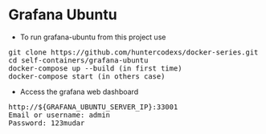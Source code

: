 # Grafana Ubuntu

- To run grafana-ubuntu from this project use

<pre>
git clone https://github.com/huntercodexs/docker-series.git .
cd self-containers/grafana-ubuntu
docker-compose up --build (in first time)
docker-compose start (in others case)
</pre>

- Access the grafana web dashboard

<pre>
http://${GRAFANA_UBUNTU_SERVER_IP}:33001
Email or username: admin
Password: 123mudar
</pre>
